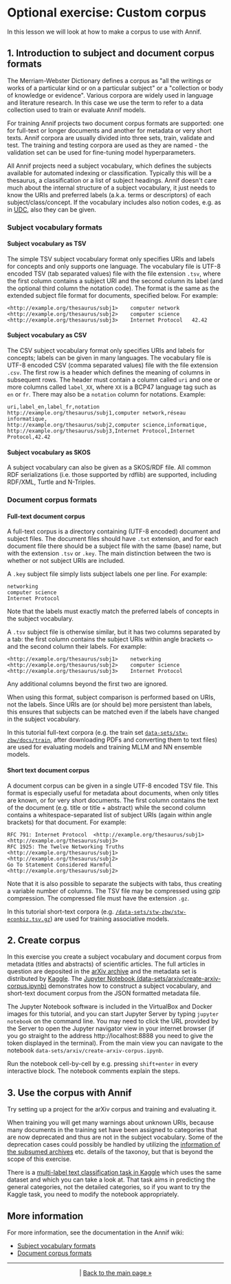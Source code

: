 # Optional exercise: Custom corpus

In this lesson we will look at how to make a corpus to use with Annif.

## 1. Introduction to subject and document corpus formats
The Merriam-Webster Dictionary defines a corpus as "all the writings or works of a particular kind or on a particular subject" or a "collection or body of knowledge or evidence".
Various corpora are widely used in language and literature research. In this case we use the term to refer to a data collection used to train or evaluate Annif models.

For training Annif projects two document corpus formats are supported: one for full-text or longer documents and another for metadata or very short texts. Annif corpora are usually divided into three sets, train, validate and test. The training and testing corpora are used as they are named - the validation set can be used for fine-tuning model hyperparameters.

All Annif projects need a subject vocabulary, which defines the subjects available for automated indexing or classification. Typically this will be a thesaurus, a classification or a list of subject headings. Annif doesn't care much about the internal structure of a subject vocabulary, it just needs to know the URIs and preferred labels (a.k.a. terms or descriptors) of each subject/class/concept. If the vocabulary includes also notion codes, e.g. as in [UDC](https://en.wikipedia.org/wiki/Universal_Decimal_Classification), also they can be given.

### Subject vocabulary formats

#### Subject vocabulary as TSV

The simple TSV subject vocabulary format only specifies URIs and labels for concepts and only supports one language. The vocabulary file is UTF-8 encoded TSV (tab separated values) file with the file extension `.tsv`, where the first column contains a subject URI and the second column its label (and the optional third column the notation code). The format is the same as the extended subject file format for documents, specified below. For example:

```
<http://example.org/thesaurus/subj1>	computer network
<http://example.org/thesaurus/subj2>	computer science
<http://example.org/thesaurus/subj3>	Internet Protocol	42.42
```

#### Subject vocabulary as CSV

The CSV subject vocabulary format only specifies URIs and labels for concepts; labels can be given in many languages. The vocabulary file is UTF-8 encoded CSV (comma separated values) file with the file extension `.csv`. The first row is a header which defines the meaning of columns in subsequent rows. The header must contain a column called `uri` and one or more columns called `label_XX`, where `XX` is a BCP47 language tag such as `en` or `fr`. There may also be a `notation` column for notations. Example:

```
uri,label_en,label_fr,notation
http://example.org/thesaurus/subj1,computer network,réseau informatique,
http://example.org/thesaurus/subj2,computer science,informatique,
http://example.org/thesaurus/subj3,Internet Protocol,Internet Protocol,42.42
```

#### Subject vocabulary as SKOS

A subject vocabulary can also be given as a SKOS/RDF file. All common RDF serializations (i.e. those supported by rdflib) are supported, including RDF/XML, Turtle and N-Triples.

### Document corpus formats
#### Full-text document corpus
A full-text corpus is a directory containing (UTF-8 encoded) document and subject files. The document files should have `.txt` extension, and 
for each document file there should be a subject file with the same (base) name, but with the extension `.tsv` or `.key`. The main distinction between the two is whether or not subject URIs are included. 

A `.key` subject file simply lists subject labels one per line. For example:

```
networking
computer science
Internet Protocol
```

Note that the labels must exactly match the preferred labels of concepts in the subject vocabulary.


A `.tsv` subject file is otherwise similar, but it has two columns separated by a tab: the first column contains the subject URIs within angle brackets `<>` and the second column their labels. For example:

```
<http://example.org/thesaurus/subj1>	networking
<http://example.org/thesaurus/subj2>	computer science
<http://example.org/thesaurus/subj3>	Internet Protocol
```

Any additional columns beyond the first two are ignored.

When using this format, subject comparison is performed based on URIs, not the labels. Since URIs are (or should be) more persistent than labels, this ensures that subjects can be matched even if the labels have changed in the subject
vocabulary.

In this tutorial full-text corpora (e.g. the train set [`data-sets/stw-zbw/docs/train`](/data-sets/stw-zbw/docs/train), after downloading PDFs and converting them to text files) are used for evaluating models and training MLLM and NN ensemble models.

#### Short text document corpus 

A document corpus can be given in a single UTF-8 encoded TSV file. This format is especially useful for metadata about documents, when only titles are known, or for very short documents. The first column contains the text of the document (e.g. title or title + abstract) while the second column contains a whitespace-separated list of subject URIs (again within angle brackets) for that document. For example:

```
RFC 791: Internet Protocol	<http://example.org/thesaurus/subj1> <http://example.org/thesaurus/subj3>
RFC 1925: The Twelve Networking Truths	<http://example.org/thesaurus/subj1> <http://example.org/thesaurus/subj2>
Go To Statement Considered Harmful	<http://example.org/thesaurus/subj2>
```

Note that it is also possible to separate the subjects with tabs, thus creating a variable number of columns. The TSV file may be compressed using gzip compression. The compressed file must have the extension `.gz`. 

In this tutorial short-text corpora (e.g. [`/data-sets/stw-zbw/stw-econbiz.tsv.gz`](/data-sets/stw-zbw/stw-econbiz.tsv.gz)) are used for training associative models.


## 2. Create corpus
In this exercise you create a subject vocabulary and document corpus from metadata (titles and abstracts) of scientific articles. The full articles in question are deposited in the [arXiv archive](https://arxiv.org/) and the metadata set is distributed by [Kaggle](https://www.kaggle.com/Cornell-University/arxiv). The [Jupyter Notebook (data-sets/arxiv/create-arxiv-corpus.ipynb)](/data-sets/arxiv/create-arxiv-corpus.ipynb) demonstrates how to construct a subject vocabulary, and short-text document corpus from the JSON formatted metadata file.

The Jupyter Notebook software is included in the VirtualBox and Docker images for this tutorial, and you can start Jupyter Server by typing `jupyter notebook` on the command line. You may need to click the URL provided by the Server to open the Jupyter navigator view in your internet browser (if you go straight to the address http://localhost:8888 you need to give the token displayed in the terminal). From the main view you can navigate to the notebook `data-sets/arxiv/create-arxiv-corpus.ipynb`.

Run the notebook cell-by-cell by e.g. pressing `shift+enter` in every interactive block. The notebook comments explain the steps.

## 3. Use the corpus with Annif
Try setting up a project for the arXiv corpus and training and evaluating it. 

When training you will get many warnings about unknown URIs, because many documents in the training set have been assigned to categories that are now deprecated and thus are not in the subject vocabulary. Some of the deprecation cases could possibly be handled by utilizing the [information of the subsumed archives](https://github.com/arXiv/arxiv-base/blob/dc7e537a290751af95a5ffe87fb9074a932cacf5/arxiv/taxonomy/definitions.py#L272-L291) etc. details of the taxonoy, but that is beyond the scope of this exercise.

There is a [multi-label text classification task in Kaggle](https://www.kaggle.com/Cornell-University/arxiv/tasks?taskId=1757) which uses the same dataset and which you can take a look at. That task aims in predicting the general categories, not the detailed categories, so if you want to try the Kaggle task, you need to modify the notebook appropriately.

## More information

For more information, see the documentation in the Annif wiki:

* [Subject vocabulary formats](https://github.com/NatLibFi/Annif/wiki/Subject-vocabulary-formats)
* [Document corpus formats](https://github.com/NatLibFi/Annif/wiki/Document-corpus-formats)

---

<p align="center">
|
<a href="/README.md">Back to the main page »</a>
</p>
